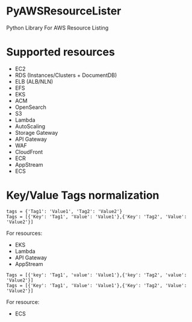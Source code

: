 # PyAWSResourceLister

Python Library For AWS Resource Listing

# Supported resources
- EC2
- RDS (Instances/Clusters + DocumentDB)
- ELB (ALB/NLN)
- EFS
- EKS
- ACM
- OpenSearch
- S3
- Lambda
- AutoScaling
- Storage Gateway
- API Gateway
- WAF
- CloudFront
- ECR
- AppStream
- ECS

# Key/Value Tags normalization
```
tags = {'Tag1': 'Value1', 'Tag2': 'Value2'}
Tags = [{'Key': 'Tag1', 'Value': 'Value1'},{'Key': 'Tag2', 'Value': 'Value2'}]
```
For resources:
- EKS
- Lambda
- API Gateway
- AppStream

```
Tags = [{'key': 'Tag1', 'value': 'Value1'},{'key': 'Tag2', 'value': 'Value2'}]
Tags = [{'Key': 'Tag1', 'Value': 'Value1'},{'Key': 'Tag2', 'Value': 'Value2'}]
```
For resource:
- ECS